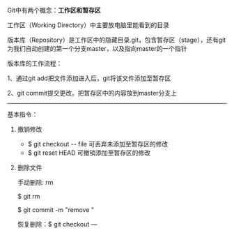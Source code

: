 Git中有两个概念：**工作区和暂存区**

工作区（Working Directory）中主要放电脑里能看到的目录

版本库（Repository）是工作区中的隐藏目录.git，包含暂存区（stage），还有git为我们自动创建的第一个分支master，以及指向master的一个指针

版本库的工作流程：

1、通过git add把文件添加进入后，git将该文件添加至暂存区

2、git commit提交更改，把暂存区中的内容放到master分支上

------

基本指令：

1. 撤销修改

   - $ git checkout -- file 可丢弃未添加至暂存区的修改
   - $ git reset HEAD <filename> 可撤销添加至暂存区的修改

2. 删除文件

   手动删除:  rm <filename>

   $ git rm <filename>

   $ git commit -m "remove <filename>"

   恢复删除：$ git checkout — <filename>

   
